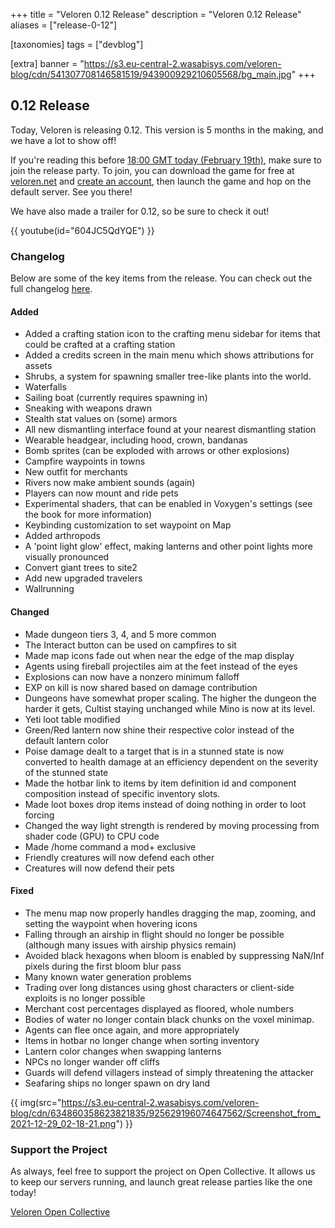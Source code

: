+++
title = "Veloren 0.12 Release"
description = "Veloren 0.12 Release"
aliases = ["release-0-12"]

[taxonomies]
tags = ["devblog"]

[extra]
banner = "https://s3.eu-central-2.wasabisys.com/veloren-blog/cdn/541307708146581519/943900929210605568/bg_main.jpg"
+++

## 0.12 Release

Today, Veloren is releasing 0.12. This version is 5 months in the making, and we
have a lot to show off!

If you're reading this before [18:00 GMT today (February
19th)](https://everytimezone.com/s/0b439554), make sure to join the release
party. To join, you can download the game for free at
[veloren.net](https://veloren.net/download) and [create an
account](https://veloren.net/account/), then launch the game and hop on the
default server. See you there!

We have also made a trailer for 0.12, so be sure to check it out!

{{ youtube(id="604JC5QdYQE") }}

### Changelog

Below are some of the key items from the release. You can check out the full
changelog
[here](https://gitlab.com/veloren/veloren/-/blob/master/CHANGELOG.md#0120-2022-02-19).

#### Added

- Added a crafting station icon to the crafting menu sidebar for items that
  could be crafted at a crafting station
- Added a credits screen in the main menu which shows attributions for assets
- Shrubs, a system for spawning smaller tree-like plants into the world.
- Waterfalls
- Sailing boat (currently requires spawning in)
- Sneaking with weapons drawn
- Stealth stat values on (some) armors
- All new dismantling interface found at your nearest dismantling station
- Wearable headgear, including hood, crown, bandanas
- Bomb sprites (can be exploded with arrows or other explosions)
- Campfire waypoints in towns
- New outfit for merchants
- Rivers now make ambient sounds (again)
- Players can now mount and ride pets
- Experimental shaders, that can be enabled in Voxygen's settings (see the book
  for more information)
- Keybinding customization to set waypoint on Map
- Added arthropods
- A 'point light glow' effect, making lanterns and other point lights more
  visually pronounced
- Convert giant trees to site2
- Add new upgraded travelers
- Wallrunning

#### Changed

- Made dungeon tiers 3, 4, and 5 more common
- The Interact button can be used on campfires to sit
- Made map icons fade out when near the edge of the map display
- Agents using fireball projectiles aim at the feet instead of the eyes
- Explosions can now have a nonzero minimum falloff
- EXP on kill is now shared based on damage contribution
- Dungeons have somewhat proper scaling. The higher the dungeon the harder it
  gets, Cultist staying unchanged while Mino is now at its level.
- Yeti loot table modified
- Green/Red lantern now shine their respective color instead of the default
  lantern color
- Poise damage dealt to a target that is in a stunned state is now converted to
  health damage at an efficiency dependent on the severity of the stunned state
- Made the hotbar link to items by item definition id and component composition
  instead of specific inventory slots.
- Made loot boxes drop items instead of doing nothing in order to loot forcing
- Changed the way light strength is rendered by moving processing from shader
  code (GPU) to CPU code
- Made /home command a mod+ exclusive
- Friendly creatures will now defend each other
- Creatures will now defend their pets

#### Fixed

- The menu map now properly handles dragging the map, zooming, and setting the
  waypoint when hovering icons
- Falling through an airship in flight should no longer be possible (although
  many issues with airship physics remain)
- Avoided black hexagons when bloom is enabled by suppressing NaN/Inf pixels
  during the first bloom blur pass
- Many known water generation problems
- Trading over long distances using ghost characters or client-side exploits is
  no longer possible
- Merchant cost percentages displayed as floored, whole numbers
- Bodies of water no longer contain black chunks on the voxel minimap.
- Agents can flee once again, and more appropriately
- Items in hotbar no longer change when sorting inventory
- Lantern color changes when swapping lanterns
- NPCs no longer wander off cliffs
- Guards will defend villagers instead of simply threatening the attacker
- Seafaring ships no longer spawn on dry land

{{
  img(src="https://s3.eu-central-2.wasabisys.com/veloren-blog/cdn/634860358623821835/925629196074647562/Screenshot_from_2021-12-29_02-18-21.png")
}}

### Support the Project

As always, feel free to support the project on Open Collective. It allows us to
keep our servers running, and launch great release parties like the one today!

[Veloren Open Collective](https://opencollective.com/veloren)
